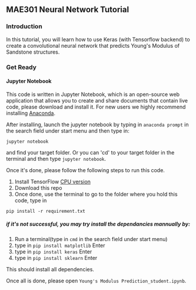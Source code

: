 ## MAE301 Neural Network Tutorial

### Introduction
In this tutorial, you will learn how to use Keras (with Tensorflow backend) 
to create a convolutional neural network that predicts Young's Modulus of Sandstone 
structures.

### Get Ready
#### Jupyter Notebook
This code is written in Jupyter Notebook, which is an open-source 
web application that allows you to create and share documents that 
contain live code, please download and install it. For new users we 
highly recommend installing [Anaconda](https://www.anaconda.com/download/). 

After installing, launch the jupyter notebook by typing in ```anaconda prompt``` in the search field under start menu and then type in:
```
jupyter notebook
```
and find your target folder. Or you can 'cd' to your target folder in 
the terminal and then type ```jupyter notebook```.

Once it's done, please follow the following steps to run this code.
1. Install TensorFlow [CPU version](https://www.tensorflow.org/install/)
2. Download this repo
3. Once done, use the terminal to go to the folder where you hold this 
code, type in

```
pip install -r requirement.txt
```
##### if it's not successful, you may try install the dependancies mannually by:
1. Run a terminal(type in ```cmd``` in the search field under start menu)
2. type in ``` pip install matplotlib ``` Enter
3. type in ``` pip install keras ``` Enter
4. type in ``` pip install sklearn ``` Enter

This should install all dependencies.

Once all is done, please open ```Young's Modulus Prediction_student.ipynb```.

